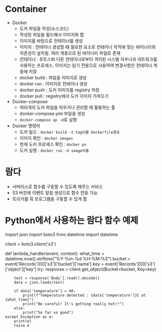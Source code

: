 # Container
- Docker
    - 도커 파일을 작성(소스코드)
    - 작성된 파일을 필드해서 이미지화 함
    - 이미지를 바탕으로 컨테이너를 생성
    - 이미지 : 컨테이너 생성할 떄 필요한 요소로 컨테이너 목적에 맞는 바이너리와 의존성이 설치됨. 여러 계층으로 된 바이너리 파일로 존재
    - 컨테이너 : 호트스톼 다른 컨테이너로부터 격리된 시스템 자우너과 네트워크를 사용하는 프로세스. 이미지는 읽기 전용으로 사용하여 변경사항은 컨테이너 계층에 저장
    - docker build : 파일을 이미지로 생성
    - docker run : 이미지로 컨테이너 생성
    - docker push : 도커 이미지를 registry 저장
    - docker pull : registry에서 도커 이미지 가져오기
- Docker-compose
    - 여러개의 도커 파일을 띄우거나 관리할 때 활용하는 툴
    - docker-compose.yml 파일을 생성
    - `docker-compose up -d`로 실행
- Docker 명령어
    - 도커 빌드 : `docker build -t tag이름 Dockerfile경로`
    - 이미지 확인 : `docker images`
    - 현재 도커 프로세스 확인 : `docker ps`
    - 도커 실행 : `docker run -d image이름`


# 람다
- 서버리스로 함수를 구동할 수 있도록 해주는 서비스
- S3 버킷에 이벤트 알림 생성으로 함수 연동 가능
- 트리거를 줘 프로그램을 구동할 수 있게 함

# Python에서 사용하는 람다 함수 예제

import json
import boto3
from datetime import datetime

client = boto3.client('s3')


def lambda_handler(event, context):
    what_time = datetime.now().strftime("%Y-%m-%d %H:%M:%S")
    bucket = event['Records'][0]['s3']['bucket']['name']
    key = event['Records'][0]['s3']['object']['key']
    try:
        response = client.get_object(Bucket=bucket, Key=key)
        
        text = response['Body'].read().decode()
        data = json.loads(text)
        
        if data['temperature'] > 40:
            print(f"Temperature detected : {data['temperature']}C at {what_time}")
            print("Be careful! It's getting really hot!!")
        else:
            print("So far so good")
    except Exception as e:
        print(e)
        raise e
